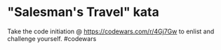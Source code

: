 # "Salesman's Travel" kata
Take the code initiation @ https://codewars.com/r/4Gj7Gw to enlist and challenge yourself. #codewars

